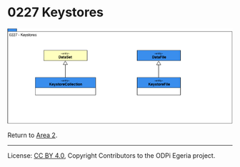<!-- SPDX-License-Identifier: CC-BY-4.0 -->
<!-- Copyright Contributors to the ODPi Egeria project. -->

# 0227 Keystores

![UML](0227-Keystores.png)


Return to [Area 2](Area-2-models.md).

----
License: [CC BY 4.0](https://creativecommons.org/licenses/by/4.0/),
Copyright Contributors to the ODPi Egeria project.

